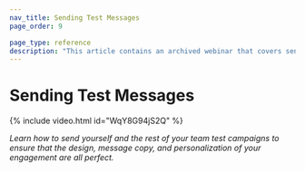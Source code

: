 ```yaml
---
nav_title: Sending Test Messages
page_order: 9

page_type: reference
description: "This article contains an archived webinar that covers sending test messages, and why test messages are important."
---
```


# Sending Test Messages

{% include video.html id="WqY8G94jS2Q" %}

_Learn how to send yourself and the rest of your team test campaigns to ensure that the design, message copy, and personalization of your engagement are all perfect._

